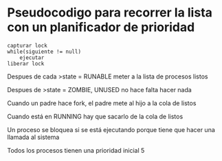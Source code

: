 # Pseudocodigo para recorrer la lista con un planificador de prioridad

```none
capturar lock
while(siguiente != null)
    ejecutar
liberar lock
```


Despues de cada >state = RUNABLE meter a la lista de procesos listos

Despues de >state = ZOMBIE, UNUSED no hace falta hacer nada

Cuando un padre hace fork, el padre mete al hijo a la cola de listos

Cuando está en RUNNING hay que sacarlo de la cola de listos

Un proceso se bloquea si se está ejecutando porque tiene que hacer una llamada al sistema

Todos los procesos tienen una prioridad inicial 5
